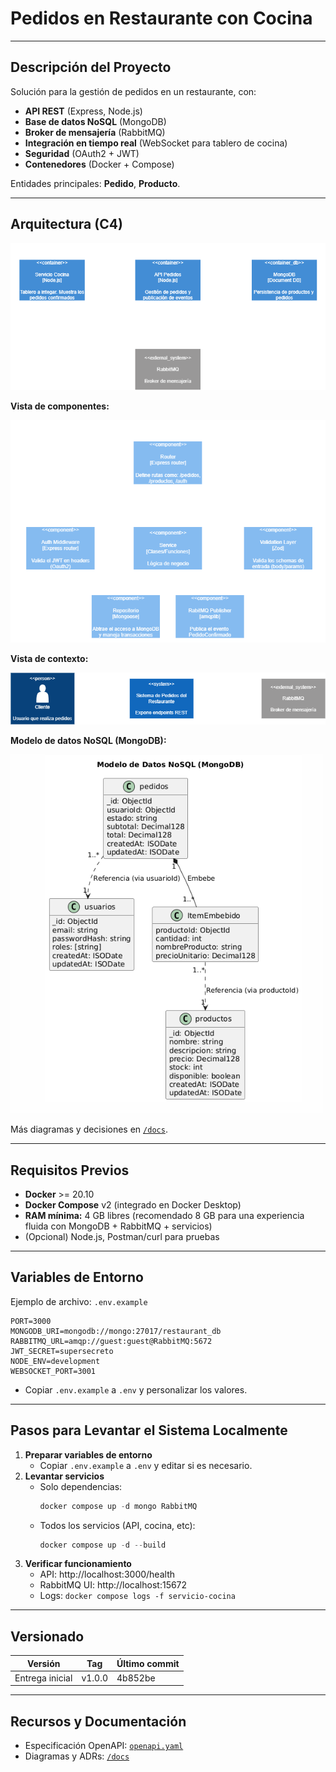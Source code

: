 # Pedidos en Restaurante con Cocina

---

## Descripción del Proyecto

Solución para la gestión de pedidos en un restaurante, con:

- **API REST** (Express, Node.js)
- **Base de datos NoSQL** (MongoDB)
- **Broker de mensajería** (RabbitMQ)
- **Integración en tiempo real** (WebSocket para tablero de cocina)
- **Seguridad** (OAuth2 + JWT)
- **Contenedores** (Docker + Compose)

Entidades principales: **Pedido**, **Producto**.

---

## Arquitectura (C4)

![C4 - Arquitectura de alto nivel](docs/c4/c4-container.png)

**Vista de componentes:**

![C4 - Componentes](docs/c4/c4-component.png)

**Vista de contexto:**

![C4 - Contexto](docs/c4/c4-context.png)

**Modelo de datos NoSQL (MongoDB):**

![Modelo de datos NoSQL](docs/nosql-schema.png)

Más diagramas y decisiones en [`/docs`](./docs).

---

## Requisitos Previos

- **Docker** >= 20.10
- **Docker Compose** v2 (integrado en Docker Desktop)
- **RAM mínima:** 4 GB libres (recomendado 8 GB para una experiencia fluida con MongoDB + RabbitMQ + servicios)
- (Opcional) Node.js, Postman/curl para pruebas

---

## Variables de Entorno

Ejemplo de archivo: `.env.example`

```env
PORT=3000
MONGODB_URI=mongodb://mongo:27017/restaurant_db
RABBITMQ_URL=amqp://guest:guest@RabbitMQ:5672
JWT_SECRET=supersecreto
NODE_ENV=development
WEBSOCKET_PORT=3001
```

- Copiar `.env.example` a `.env` y personalizar los valores.

---

## Pasos para Levantar el Sistema Localmente

1. **Preparar variables de entorno**
   - Copiar `.env.example` a `.env` y editar si es necesario.
2. **Levantar servicios**
   - Solo dependencias:
     ```powershell
     docker compose up -d mongo RabbitMQ
     ```
   - Todos los servicios (API, cocina, etc):
     ```powershell
     docker compose up -d --build
     ```
3. **Verificar funcionamiento**
   - API: http://localhost:3000/health
   - RabbitMQ UI: http://localhost:15672
   - Logs: `docker compose logs -f servicio-cocina`

---

## Versionado

| Versión         | Tag    | Último commit |
| --------------- | ------ | ------------- |
| Entrega inicial | v1.0.0 | 4b852be       |

---

## Recursos y Documentación

- Especificación OpenAPI: [`openapi.yaml`](./openapi.yaml)
- Diagramas y ADRs: [`/docs`](./docs)
